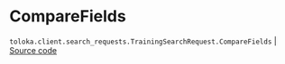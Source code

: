 # CompareFields
`toloka.client.search_requests.TrainingSearchRequest.CompareFields` | [Source code](https://github.com/Toloka/toloka-kit/blob/v1.0.1/src/client/search_requests.py#L306)

